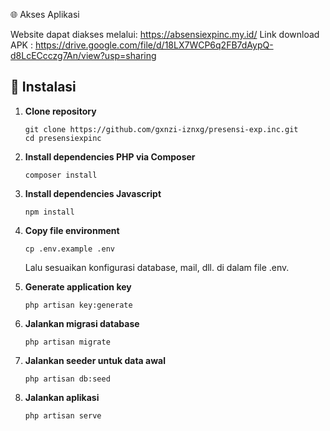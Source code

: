 🌐 Akses Aplikasi

Website dapat diakses melalui: https://absensiexpinc.my.id/
Link download APK : https://drive.google.com/file/d/18LX7WCP6q2FB7dAypQ-d8LcECcczg7An/view?usp=sharing

## 🔧 Instalasi

1. **Clone repository**
   ```
   git clone https://github.com/gxnzi-iznxg/presensi-exp.inc.git
   cd presensiexpinc
   ```
2. **Install dependencies PHP via Composer**
   ```
   composer install
   ```
3. **Install dependencies Javascript**
   ```
   npm install
   ```
4. **Copy file environment**
   ```
   cp .env.example .env
   ```
   Lalu sesuaikan konfigurasi database, mail, dll. di dalam file .env.

5. **Generate application key**
   ```
   php artisan key:generate
   ```
6. **Jalankan migrasi database**
   ```
   php artisan migrate
   ```
7. **Jalankan seeder untuk data awal**
   ```
   php artisan db:seed
   ```
8. **Jalankan aplikasi**
   ```
   php artisan serve
   ```
